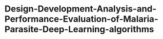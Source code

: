 # Design-Development-Analysis-and-Performance-Evaluation-of-Malaria-Parasite-Deep-Learning-algorithms